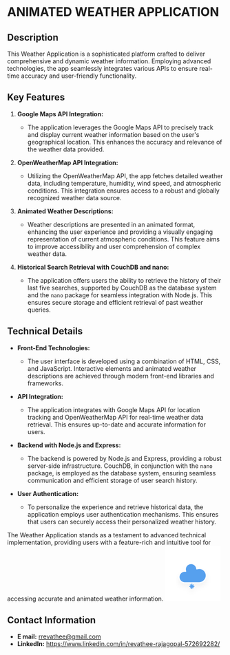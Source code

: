 # ANIMATED WEATHER APPLICATION

## Description
This Weather Application is a sophisticated platform crafted to deliver comprehensive and dynamic weather information. Employing advanced technologies, the app seamlessly integrates various APIs to ensure real-time accuracy and user-friendly functionality.

## Key Features

1. **Google Maps API Integration:**
   - The application leverages the Google Maps API to precisely track and display current weather information based on the user's geographical location. This enhances the accuracy and relevance of the weather data provided.

2. **OpenWeatherMap API Integration:**
   - Utilizing the OpenWeatherMap API, the app fetches detailed weather data, including temperature, humidity, wind speed, and atmospheric conditions. This integration ensures access to a robust and globally recognized weather data source.

3. **Animated Weather Descriptions:**
   - Weather descriptions are presented in an animated format, enhancing the user experience and providing a visually engaging representation of current atmospheric conditions. This feature aims to improve accessibility and user comprehension of complex weather data.

4. **Historical Search Retrieval with CouchDB and nano:**
   - The application offers users the ability to retrieve the history of their last five searches, supported by CouchDB as the database system and the `nano` package for seamless integration with Node.js. This ensures secure storage and efficient retrieval of past weather queries.

## Technical Details

- **Front-End Technologies:**
  - The user interface is developed using a combination of HTML, CSS, and JavaScript. Interactive elements and animated weather descriptions are achieved through modern front-end libraries and frameworks.

- **API Integration:**
  - The application integrates with Google Maps API for location tracking and OpenWeatherMap API for real-time weather data retrieval. This ensures up-to-date and accurate information for users.

- **Backend with Node.js and Express:**
  - The backend is powered by Node.js and Express, providing a robust server-side infrastructure. CouchDB, in conjunction with the `nano` package, is employed as the database system, ensuring seamless communication and efficient storage of user search history.

- **User Authentication:**
  - To personalize the experience and retrieve historical data, the application employs user authentication mechanisms. This ensures that users can securely access their personalized weather history.

The Weather Application stands as a testament to advanced technical implementation, providing users with a feature-rich and intuitive tool for accessing accurate and animated weather information.
![Project Logo](public/assets/icons/amcharts_weather_icons_1.0.0/static/snowy-4.svg)
## Contact Information
- **E mail:**
rrevathee@gmail.com
- **LinkedIn:**
https://www.linkedin.com/in/revathee-rajagopal-572692282/

